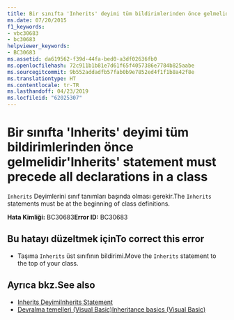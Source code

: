```yaml
---
title: Bir sınıfta 'Inherits' deyimi tüm bildirimlerinden önce gelmelidir
ms.date: 07/20/2015
f1_keywords:
- vbc30683
- bc30683
helpviewer_keywords:
- BC30683
ms.assetid: da619562-f39d-44fa-bed0-a3df02636fb0
ms.openlocfilehash: 72c911b1b81e7d61f65f4057386e7784b825aabe
ms.sourcegitcommit: 9b552addadfb57fab0b9e7852ed4f1f1b8a42f8e
ms.translationtype: HT
ms.contentlocale: tr-TR
ms.lasthandoff: 04/23/2019
ms.locfileid: "62025307"
---
```

# <a name="inherits-statement-must-precede-all-declarations-in-a-class"></a><span data-ttu-id="826cf-102">Bir sınıfta 'Inherits' deyimi tüm bildirimlerinden önce gelmelidir</span><span class="sxs-lookup"><span data-stu-id="826cf-102">'Inherits' statement must precede all declarations in a class</span></span>
<span data-ttu-id="826cf-103">`Inherits` Deyimlerini sınıf tanımları başında olması gerekir.</span><span class="sxs-lookup"><span data-stu-id="826cf-103">The `Inherits` statements must be at the beginning of class definitions.</span></span>  
  
 <span data-ttu-id="826cf-104">**Hata Kimliği:** BC30683</span><span class="sxs-lookup"><span data-stu-id="826cf-104">**Error ID:** BC30683</span></span>  
  
## <a name="to-correct-this-error"></a><span data-ttu-id="826cf-105">Bu hatayı düzeltmek için</span><span class="sxs-lookup"><span data-stu-id="826cf-105">To correct this error</span></span>  
  
- <span data-ttu-id="826cf-106">Taşıma `Inherits` üst sınıfının bildirimi.</span><span class="sxs-lookup"><span data-stu-id="826cf-106">Move the `Inherits` statement to the top of your class.</span></span>  
  
## <a name="see-also"></a><span data-ttu-id="826cf-107">Ayrıca bkz.</span><span class="sxs-lookup"><span data-stu-id="826cf-107">See also</span></span>

- [<span data-ttu-id="826cf-108">Inherits Deyimi</span><span class="sxs-lookup"><span data-stu-id="826cf-108">Inherits Statement</span></span>](../../visual-basic/language-reference/statements/inherits-statement.md)
- [<span data-ttu-id="826cf-109">Devralma temelleri (Visual Basic)</span><span class="sxs-lookup"><span data-stu-id="826cf-109">Inheritance basics (Visual Basic)</span></span>](~/docs/visual-basic/programming-guide/language-features/objects-and-classes/inheritance-basics.md)
